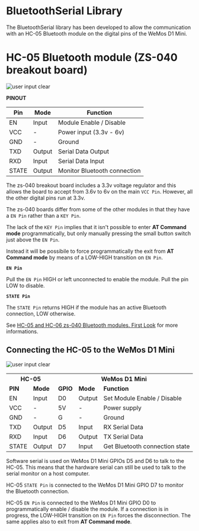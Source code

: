 BluetoothSerial Library
=======================
The BluetoothSerial library has been developed to allow the communication
with an HC-05 Bluetooth module on the digital pins of the WeMos D1 Mini.

HC-05 Bluetooth module (ZS-040 breakout board)
==============================================
![user input clear](https://corerd.github.io/WeMosD1/img/HC-05_ZS-040.jpg)

**PINOUT**

 Pin  |  Mode  | Function
----- | ------ | ----------------------------
  EN  | Input  | Module Enable / Disable
 VCC  |   -    | Power input (3.3v - 6v)
 GND  |   -    | Ground
 TXD  | Output | Serial Data Output
 RXD  | Input  | Serial Data Input
STATE | Output | Monitor Bluetooth connection

The zs-040 breakout board includes a 3.3v voltage regulator and this allows
the board to accept from 3.6v to 6v on the main `VCC Pin`.
However, all the other digital pins run at 3.3v.

The zs-040 boards differ from some of the other modules in that
they have a `EN Pin` rather than a `KEY Pin`.

The lack of the `KEY Pin` implies that it isn't possible to enter
**AT Command mode** programmatically, but only manually pressing
the small button switch just above the `EN Pin`.

Instead it will be possibile to force programmatically the exit
from **AT Command mode** by means of a LOW-HIGH transition on `EN Pin`.

**`EN Pin`**

Pull the `EN Pin` HIGH or left unconnected to enable the module.
Pull the pin LOW to disable.

**`STATE Pin`**

The `STATE Pin` returns HIGH if the module has an active Bluetooth connection,
LOW otherwise.

See [HC-05 and HC-06 zs-040 Bluetooth modules. First Look](http://www.martyncurrey.com/hc-05-and-hc-06-zs-040-bluetooth-modules-first-look/)
for more informations.


Connecting the HC-05 to the WeMos D1 Mini
-----------------------------------------
![user input clear](https://corerd.github.io/WeMosD1/img/hc05-D1mini_bb.jpg)

<table>
  <tr>
    <th colspan="2">HC-05</th>
    <th colspan="3">WeMos D1 Mini</th>
  </tr>
  <tr>
    <td><b>PIN</b></td> <td><b>Mode</b></td> <td><b>GPIO</b></td> <td><b>Mode</b></td>  <td><b>Function</b></td>
  </tr>
  <tr>
    <td>EN</td> <td>Input</td> <td>D0</td> <td>Output</td> <td>Set Module Enable / Disable</td>
  </tr>
  <tr>
    <td>VCC</td> <td>-</td> <td>5V</td> <td>-</td> <td>Power supply</td>
  </tr>
  <tr>
    <td>GND</td> <td>-</td> <td>G</td> <td>-</td> <td>Ground</td>
  </tr>
  <tr>
    <td>TXD</td> <td>Output</td> <td>D5</td> <td>Input</td> <td>RX Serial Data</td>
  </tr>
  <tr>
    <td>RXD</td> <td>Input</td> <td>D6</td> <td>Output</td> <td>TX Serial Data</td>
  </tr>
  <tr>
    <td>STATE</td> <td>Output</td> <td>D7</td> <td>Input</td> <td>Get Bluetooth connection state</td>
  </tr>
</table>

Software serial is used on WeMos D1 Mini GPIOs D5 and D6 to talk to the HC-05.
This means that the hardware serial can still be used to talk to
the serial monitor on a host computer.

HC-05 `STATE Pin` is connected to the WeMos D1 Mini GPIO D7 to monitor
the Bluetooth connection.

HC-05 `EN Pin` is connected to the WeMos D1 Mini GPIO D0 to programmatically
enable / disable the module.
If a connection is in progress, the LOW-HIGH transition on `EN Pin` forces
the disconnection. The same applies also to exit from **AT Command mode**.
